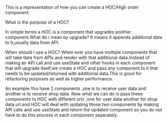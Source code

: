 This is a representation of how you can create a HOC/High order component.

What is the purpose of a HOC?

In simple terms a HOC is a component that upgrades another component.What do i mean by upgrade? It means it appends additional data to it,usually data from API.

When should i use a HOC?
When ever you have multiple components that will take data from APIs and render with that additional data.Instead of making an API call and use useState and other hooks in each component that will upgrade itself,we create a HOC and pass any component to it that needs to be updated/returned with additional data.This is good for refactoring purposes as well as higher performance.

An example.You have 2 components ,one is to receive user data and another is to receive shop data. Now what we can do is pass these components to HOC with different urls ,one for user data another for shop data url.and HOC will deal with updating those two components by making API calls and use useState and return the updated component so you do not have to do this process in each component seperately.
